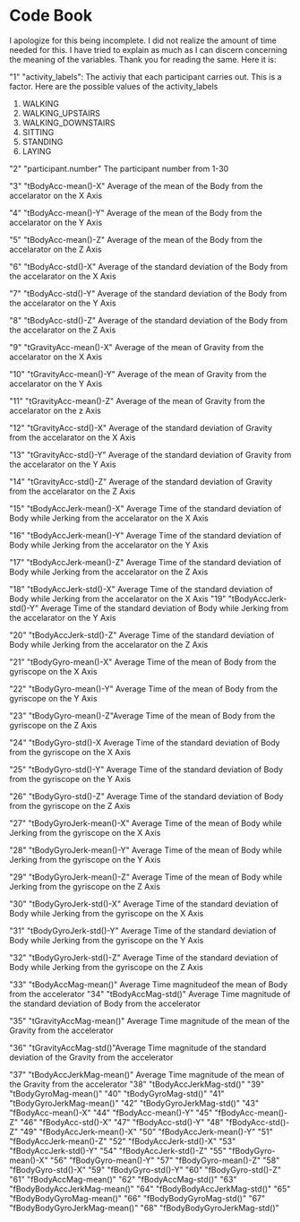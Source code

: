 # Code Book #
I apologize for this being incomplete. I did not realize the amount of time needed for this. 
I have tried to explain as much as I can discern concerning the meaning of the variables. Thank you for reading the same.
Here it is:

"1" "activity_labels":
The activiy that each participant carries out. This is a factor. Here are the possible values of the activity_labels
  1. WALKING
  2. WALKING_UPSTAIRS
  3. WALKING_DOWNSTAIRS
  4. SITTING
  5. STANDING
  6. LAYING


"2" "participant.number" The participant number from 1-30

"3" "tBodyAcc-mean()-X" Average of the mean of the Body from the accelarator on the X Axis

"4" "tBodyAcc-mean()-Y" Average of the mean of the Body from the accelarator on the Y Axis

"5" "tBodyAcc-mean()-Z" Average of the mean of the Body from the accelarator on the Z Axis

"6" "tBodyAcc-std()-X" Average of the standard deviation of the Body from the accelarator on the X Axis

"7" "tBodyAcc-std()-Y" Average of the standard deviation of the Body from the accelarator on the Y Axis

"8" "tBodyAcc-std()-Z" Average of the standard deviation of the Body from the accelarator on the Z Axis 

"9" "tGravityAcc-mean()-X" Average of the mean of Gravity from the accelarator on the X Axis

"10" "tGravityAcc-mean()-Y" Average of the mean of Gravity from the accelarator on the Y Axis

"11" "tGravityAcc-mean()-Z" Average of the mean of Gravity from the accelarator on the z Axis

"12" "tGravityAcc-std()-X" Average of the standard deviation of Gravity from the accelarator on the X Axis

"13" "tGravityAcc-std()-Y" Average of the standard deviation of Gravity from the accelarator on the Y Axis

"14" "tGravityAcc-std()-Z" Average of the standard deviation of Gravity from the accelarator on the Z Axis

"15" "tBodyAccJerk-mean()-X" Average Time of the standard deviation of Body while Jerking from the accelarator on the X Axis

"16" "tBodyAccJerk-mean()-Y" Average Time of the standard deviation of Body while Jerking from the accelarator on the Y Axis

"17" "tBodyAccJerk-mean()-Z" Average Time of the standard deviation of Body while Jerking from the accelarator on the Z Axis

"18" "tBodyAccJerk-std()-X" Average Time of the standard deviation of Body while Jerking from the accelarator on the X Axis
"19" "tBodyAccJerk-std()-Y" Average Time of the standard deviation of Body while Jerking from the accelarator on the Y Axis

"20" "tBodyAccJerk-std()-Z" Average Time of the standard deviation of Body while Jerking from the accelarator on the Z Axis

"21" "tBodyGyro-mean()-X" Average Time of the mean of Body from the gyriscope on the X Axis

"22" "tBodyGyro-mean()-Y" Average Time of the mean of Body from the gyriscope on the Y Axis

"23" "tBodyGyro-mean()-Z"Average Time of the mean of Body from the gyriscope on the Z Axis

"24" "tBodyGyro-std()-X Average Time of the standard deviation of Body from the gyriscope on the X Axis

"25" "tBodyGyro-std()-Y" Average Time of the standard deviation of Body from the gyriscope on the Y Axis

"26" "tBodyGyro-std()-Z" Average Time of the standard deviation of Body from the gyriscope on the Z Axis

"27" "tBodyGyroJerk-mean()-X" Average Time of the mean of Body while Jerking from the gyriscope on the X Axis

"28" "tBodyGyroJerk-mean()-Y" Average Time of the mean of Body while Jerking from the gyriscope on the Y Axis

"29" "tBodyGyroJerk-mean()-Z" Average Time of the mean of Body while Jerking from the gyriscope on the Z Axis

"30" "tBodyGyroJerk-std()-X" Average Time of the standard deviation of Body while Jerking from the gyriscope on the X Axis

"31" "tBodyGyroJerk-std()-Y" Average Time of the standard deviation of Body while Jerking from the gyriscope on the Y Axis

"32" "tBodyGyroJerk-std()-Z" Average Time of the standard deviation of Body while Jerking from the gyriscope on the Z Axis

"33" "tBodyAccMag-mean()" Average Time magnitudeof the mean of Body from the accelerator 
"34" "tBodyAccMag-std()" Average Time magnitude of the standard deviation of Body from the accelerator

"35" "tGravityAccMag-mean()" Average Time magnitude of the mean of the Gravity from the accelerator

"36" "tGravityAccMag-std()"Average Time magnitude of the standard deviation of the Gravity from the accelerator

"37" "tBodyAccJerkMag-mean()" Average Time magnitude of the mean of the Gravity from the accelerator
"38" "tBodyAccJerkMag-std()"
"39" "tBodyGyroMag-mean()"
"40" "tBodyGyroMag-std()"
"41" "tBodyGyroJerkMag-mean()"
"42" "tBodyGyroJerkMag-std()"
"43" "fBodyAcc-mean()-X"
"44" "fBodyAcc-mean()-Y"
"45" "fBodyAcc-mean()-Z"
"46" "fBodyAcc-std()-X"
"47" "fBodyAcc-std()-Y"
"48" "fBodyAcc-std()-Z"
"49" "fBodyAccJerk-mean()-X"
"50" "fBodyAccJerk-mean()-Y"
"51" "fBodyAccJerk-mean()-Z"
"52" "fBodyAccJerk-std()-X"
"53" "fBodyAccJerk-std()-Y"
"54" "fBodyAccJerk-std()-Z"
"55" "fBodyGyro-mean()-X"
"56" "fBodyGyro-mean()-Y"
"57" "fBodyGyro-mean()-Z"
"58" "fBodyGyro-std()-X"
"59" "fBodyGyro-std()-Y"
"60" "fBodyGyro-std()-Z"
"61" "fBodyAccMag-mean()"
"62" "fBodyAccMag-std()"
"63" "fBodyBodyAccJerkMag-mean()"
"64" "fBodyBodyAccJerkMag-std()"
"65" "fBodyBodyGyroMag-mean()"
"66" "fBodyBodyGyroMag-std()"
"67" "fBodyBodyGyroJerkMag-mean()"
"68" "fBodyBodyGyroJerkMag-std()"
